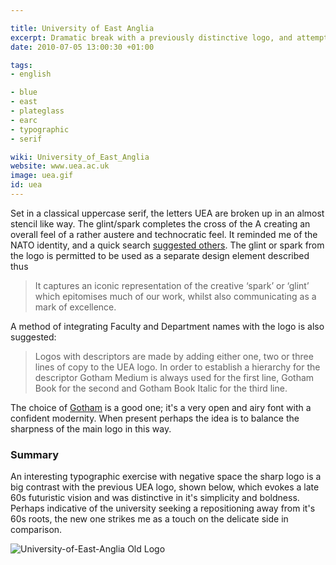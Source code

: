 ```yaml
---

title: University of East Anglia
excerpt: Dramatic break with a previously distinctive logo, and attempt at repositioning.
date: 2010-07-05 13:00:30 +01:00

tags:
- english

- blue
- east
- plateglass
- earc
- typographic
- serif

wiki: University_of_East_Anglia
website: www.uea.ac.uk
image: uea.gif
id: uea
---
```


Set in a classical uppercase serif, the letters UEA are broken up in an almost stencil like way. The glint/spark completes the cross of the A creating an overall feel of a rather austere and technocratic feel. It reminded me of the NATO identity, and a quick search [suggested others](http://wikicompany.org/wiki/911:Occult_symbolism_III#4-pointed_star). The glint or spark from the logo is permitted to be used as a separate design element described thus

> It captures an iconic representation of the creative ‘spark’ or ‘glint’ which epitomises much of our work, whilst also communicating as a mark of excellence.

A method of integrating Faculty and Department names with the logo is also suggested:

> Logos with descriptors are made by adding either one, two or three lines of copy to the UEA logo. In order to establish a hierarchy for the descriptor Gotham Medium is always used for the first line, Gotham Book for the second and Gotham Book Italic for the third line.

The choice of [Gotham](http://typedia.com/explore/typeface/gotham/) is a good one; it's a very open and airy font with a confident modernity. When present perhaps the idea is to balance the sharpness of the main logo in this way.

### Summary

An interesting typographic exercise with negative space the sharp logo is a big contrast with the previous UEA logo, shown below, which evokes a late 60s futuristic vision and was distinctive in it's simplicity and boldness. Perhaps indicative of the university seeking a repositioning away from it's 60s roots, the new one strikes me as a touch on the delicate side in comparison.

<img src="./images/37.jpg" alt="University-of-East-Anglia Old Logo" title="University-of-East-Anglia Old Logo"/>
